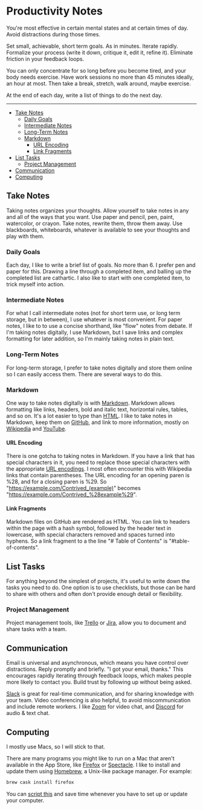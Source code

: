 # Productivity Notes

You're most effective in certain mental states and at certain times of day.
Avoid distractions during those times.

Set small, achievable, short term goals.  As in minutes.  Iterate rapidly.
Formalize your process (write it down, critique it, edit it, refine it).
Eliminate friction in your feedback loops.

You can only concentrate for so long before you become tired, and your body
needs exercise.  Have work sessions no more than 45 minutes ideally, an hour at
most.  Then take a break, stretch, walk around, maybe exercise.

At the end of each day, write a list of things to do the next day.

---

- [Take Notes](#take-notes)
  - [Daily Goals](#daily-goals)
  - [Intermediate Notes](#intermediate-notes)
  - [Long-Term Notes](#long-term-notes)
  - [Markdown](#markdown)
    - [URL Encoding](#url-encoding)
    - [Link Fragments](#link-fragments)
- [List Tasks](#list-tasks)
  - [Project Management](#project-management)
- [Communication](#communication)
- [Computing](#computing)

## Take Notes
Taking notes organizes your thoughts.  Allow yourself to take notes in any and
all of the ways that you want.  Use paper and pencil, pen, paint, watercolor,
or crayon.  Take notes, rewrite them, throw them away.  Use blackboards,
whiteboards, whatever is available to see your thoughts and play with them.

### Daily Goals
Each day, I like to write a brief list of goals.  No more than 6.  I prefer pen
and paper for this.  Drawing a line through a completed item, and balling up the
completed list are cathartic.  I also like to start with one completed item, to
trick myself into action.

### Intermediate Notes
For what I call intermediate notes (not for short term use, or long term
storage, but in between), I use whatever is most convenient.  For paper notes,
I like to to use a concise shorthand, like "flow" notes from debate.  If I'm
taking notes digitally, I use Markdown, but I save links and complex formatting
for later addition, so I'm mainly taking notes in plain text.

### Long-Term Notes
For long-term storage, I prefer to take notes digitally and store them online
so I can easily access them.  There are several ways to do this.

### Markdown
One way to take notes digitally is with
[Markdown](https://www.markdownguide.org/cheat-sheet/).  Markdown allows
formatting like links, headers, bold and italic text, horizontal rules, tables,
and so on.  It's a lot easier to type than
[HTML](https://en.wikipedia.org/wiki/HTML#Markup).  I like to take notes in
Markdown, keep them on [GitHub](https://github.com/), and link to more
information, mostly on [Wikipedia](https://en.wikipedia.org/) and
[YouTube](https://www.youtube.com/).

#### URL Encoding
There is one gotcha to taking notes in Markdown.  If you have a link that has
special characters in it, you need to replace those special characters with
the appropriate [URL
encodings](https://en.wikipedia.org/wiki/Percent-encoding).  I most often
encounter this with Wikipedia links that contain parentheses.  The URL encoding
for an opening paren is %28, and for a closing paren is %29.  So
"https://example.com/Contrived_(example)" becomes
"https://example.com/Contrived_%28example%29".

#### Link Fragments
Markdown files on GitHub are rendered as HTML.  You can link to headers within
the page with a hash symbol, followed by the header text in lowercase, with
special characters removed and spaces turned into hyphens.  So a link fragment
to a the line "# Table of Contents" is "#table-of-contents".

## List Tasks
For anything beyond the simplest of projects, it's useful to write down the
tasks you need to do.  One option is to use checklists, but those can be hard
to share with others and often don't provide enough detail or flexibility.

### Project Management
Project management tools, like [Trello](https://trello.com/) or
[Jira](https://www.atlassian.com/software/jira), allow you to document and
share tasks with a team.

## Communication
Email is universal and asynchronous, which means you have control over distractions.
Reply promptly and briefly.  "I got your email, thanks."  This encourages rapidly
iterating through feedback loops, which makes people more likely to contact you.
Build trust by following up without being asked.

[Slack](https://slack.com/) is great for real-time communication, and for
sharing knowledge with your team.  Video conferencing is also helpful, to avoid
miscommunication and include remote workers.  I like [Zoom](https://zoom.us/)
for video chat, and [Discord](https://discordapp.com/) for audio & text chat.

## Computing
I mostly use Macs, so I will stick to that.

There are many programs you might like to run on a Mac that aren't available in
the App Store, like [Firefox](https://www.mozilla.org/) or
[Spectacle](https://www.spectacleapp.com/).  I like to install and update them
using [Homebrew](https://brew.sh/), a Unix-like package manager.  For example:
```bash
brew cask install firefox
```
You can [script this](https://github.com/smenjas/essentials#setup) and save time
whenever you have to set up or update your computer.
